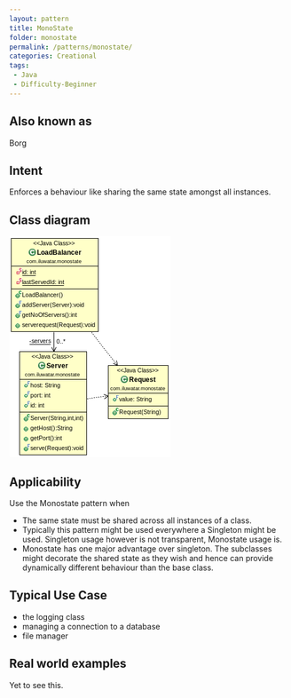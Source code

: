 ```yaml
---
layout: pattern
title: MonoState
folder: monostate
permalink: /patterns/monostate/
categories: Creational
tags:
 - Java
 - Difficulty-Beginner
---
```


## Also known as
Borg

## Intent
Enforces a behaviour like sharing the same state amongst all instances.

## Class diagram
![alt text](./etc/monostate.png "MonoState")

## Applicability
Use the Monostate pattern when

* The same state must be shared across all instances of a class.
* Typically this pattern might be used everywhere a Singleton might be used. Singleton usage however is not transparent, Monostate usage is.
* Monostate has one major advantage over singleton. The subclasses might decorate the shared state as they wish and hence can provide dynamically different behaviour than the base class.

## Typical Use Case

* the logging class
* managing a connection to a database
* file manager

## Real world examples

Yet to see this.
